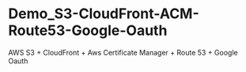 # Demo_S3-CloudFront-ACM-Route53-Google-Oauth
AWS S3 + CloudFront + Aws Certificate Manager + Route 53 + Google Oauth
